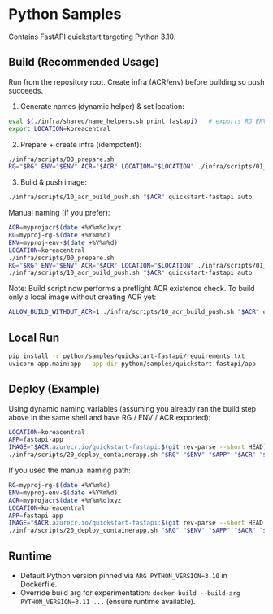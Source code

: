 # Python Samples

Contains FastAPI quickstart targeting Python 3.10.

## Build (Recommended Usage)
Run from the repository root. Create infra (ACR/env) before building so push succeeds.

1. Generate names (dynamic helper) & set location:
```bash
eval $(./infra/shared/name_helpers.sh print fastapi)   # exports RG ENV ACR DATE
export LOCATION=koreacentral
```
2. Prepare + create infra (idempotent):
```bash
./infra/scripts/00_prepare.sh
RG="$RG" ENV="$ENV" ACR="$ACR" LOCATION="$LOCATION" ./infra/scripts/01_create_infra.sh
```
3. Build & push image:
```bash
./infra/scripts/10_acr_build_push.sh "$ACR" quickstart-fastapi auto
```

Manual naming (if you prefer):
```bash
ACR=myprojacr$(date +%Y%m%d)xyz
RG=myproj-rg-$(date +%Y%m%d)
ENV=myproj-env-$(date +%Y%m%d)
LOCATION=koreacentral
./infra/scripts/00_prepare.sh
RG="$RG" ENV="$ENV" ACR="$ACR" LOCATION="$LOCATION" ./infra/scripts/01_create_infra.sh
./infra/scripts/10_acr_build_push.sh "$ACR" quickstart-fastapi auto
```

Note: Build script now performs a preflight ACR existence check. To build only a local image without creating ACR yet:
```bash
ALLOW_BUILD_WITHOUT_ACR=1 ./infra/scripts/10_acr_build_push.sh "$ACR" quickstart-fastapi auto
```

## Local Run
```bash
pip install -r python/samples/quickstart-fastapi/requirements.txt
uvicorn app.main:app --app-dir python/samples/quickstart-fastapi/app --host 0.0.0.0 --port 8080
```

## Deploy (Example)
Using dynamic naming variables (assuming you already ran the build step above in the same shell and have RG / ENV / ACR exported):
```bash
LOCATION=koreacentral
APP=fastapi-app
IMAGE="$ACR.azurecr.io/quickstart-fastapi:$(git rev-parse --short HEAD)"
./infra/scripts/20_deploy_containerapp.sh "$RG" "$ENV" "$APP" "$ACR" "$IMAGE" "$LOCATION"
```

If you used the manual naming path:
```bash
RG=myproj-rg-$(date +%Y%m%d)
ENV=myproj-env-$(date +%Y%m%d)
ACR=myprojacr$(date +%Y%m%d)xyz
LOCATION=koreacentral
APP=fastapi-app
IMAGE="$ACR.azurecr.io/quickstart-fastapi:$(git rev-parse --short HEAD)"
./infra/scripts/20_deploy_containerapp.sh "$RG" "$ENV" "$APP" "$ACR" "$IMAGE" "$LOCATION"
```

## Runtime
- Default Python version pinned via `ARG PYTHON_VERSION=3.10` in Dockerfile.
- Override build arg for experimentation: `docker build --build-arg PYTHON_VERSION=3.11 ...` (ensure runtime available).

